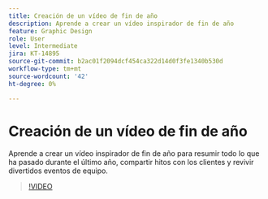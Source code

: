 ```yaml
---
title: Creación de un vídeo de fin de año
description: Aprende a crear un vídeo inspirador de fin de año
feature: Graphic Design
role: User
level: Intermediate
jira: KT-14895
source-git-commit: b2ac01f2094dcf454ca322d14d0f3fe1340b530d
workflow-type: tm+mt
source-wordcount: '42'
ht-degree: 0%

---
```


# Creación de un vídeo de fin de año

Aprende a crear un vídeo inspirador de fin de año para resumir todo lo que ha pasado durante el último año, compartir hitos con los clientes y revivir divertidos eventos de equipo.

>[!VIDEO](https://video.tv.adobe.com/v/3427121?quality=12&learn=on&hidetitle=true)
